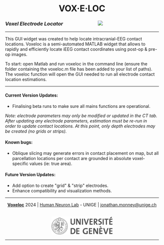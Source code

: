 <h1 align="center">VOX·E·LOC</h1>

<h3><a href="https://github.com/HumanNeuronLab/voxeloc/releases"><img src="https://img.shields.io/badge/v0.9R3-27%C2%B7Feb%C2%B72024-blue?logo=github" width="200" align="right"/></a><div align="left"><i>Voxel Electrode Locator</i></div></h3>

---

This GUI widget was created to help locate intracranial-EEG contact locations.
Voxeloc is a semi-automated MATLAB widget that allows to rapidly and 
efficiently locate iEEG contact coordinates using post-op & pre-op images.

To start: open Matlab and run voxeloc in the command line 
(ensure the folder containing the voxeloc.m file has been added to your 
list of paths).
The voxeloc function will open the GUI needed to run all electrode contact 
location estimations.

---

#### Current Version Updates:
- Finalising beta runs to make sure all mains functions are operational.

*Note: electrode parameters may only be modified or updated in the
CT tab. After updating any electrode parameters, estimation must be
re-run in order to update contact locations. At this point, only
depth electrodes may be created (no grids or strips).*

#### Known bugs:
- Oblique slicing may generate errors in contact placement on map, but all 
parcellation locations per contact are grounded in absolute voxel-specific 
values (ie: true area).

#### Future Version Updates:
- Add option to create "grid" & "strip" electrodes.
- Enhance compatibility and visualization methods.

---

<p align="center"> <b><u>Voxeloc</u></b> 2024 
| <a href="https://www.unige.ch/medecine/neucli/en/groupes-de-recherche/1034megevand/">Human Neuron Lab</a> - UNIGE 
| <a href="mailto:jonathan.monney@unige.ch">jonathan.monney@unige.ch</a></p>
<br>
<div align="center"><a href="https://www.unige.ch/medecine/neucli/en/groupes-de-recherche/1034megevand/">
  <img src="https://raw.githubusercontent.com/HumanNeuronLab/voxeloc/main/assets/UNIGE_logo.png" width="200"/>
</a></div>

---





